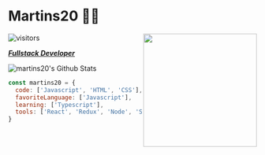 # Martins20 👨‍💻

<img align='right' src="https://media.giphy.com/media/MdA16VIoXKKxNE8Stk/giphy.gif" width="230">

![visitors](https://visitor-badge.glitch.me/badge?page_id=martins20.martins20)
<p><em><b><a href="https://martins20.github.io/Curriculum/">Fullstack Developer </a></br></b></em></p> 


<img align="center" src="https://github-readme-stats.vercel.app/api?username=martins20&show_icons=true&hide_border=true" alt="martins20's Github Stats">


```javascript
const martins20 = {
  code: ['Javascript', 'HTML', 'CSS'],
  favoriteLanguage: ['Javascript'],
  learning: ['Typescript'],
  tools: ['React', 'Redux', 'Node', 'Styled-Components', 'Docker', 'PostgresQL', 'Linux'],
}
```



